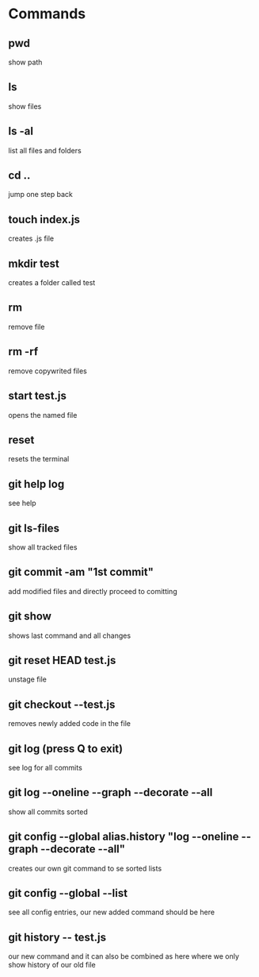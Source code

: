 # Commands

## pwd

show path

## ls

show files

## ls -al

list all files and folders

## cd ..

jump one step back

## touch index.js

creates .js file

## mkdir test

creates a folder called test

## rm

remove file

## rm -rf

remove copywrited files

## start test.js

opens the named file

## reset

resets the terminal

<!-- ////////// -->

## git help log

see help

## git ls-files

show all tracked files

## git commit -am "1st commit"

add modified files and directly proceed to comitting

## git show

shows last command and all changes

## git reset HEAD test.js

unstage file

## git checkout --test.js

removes newly added code in the file

## git log (press Q to exit)

see log for all commits

## git log --oneline --graph --decorate --all

show all commits sorted

## git config --global alias.history "log --oneline --graph --decorate --all"

creates our own git command to se sorted lists

## git config --global --list

see all config entries, our new added command should be here

## git history -- test.js

our new command and it can also be combined as here where we only show history of our old file
